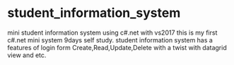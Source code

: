 # student_information_system
mini student information system using c#.net with vs2017
this is my first c#.net mini system 9days self study.
student information system has a features of
login form
Create,Read,Update,Delete with a twist with datagrid view and etc.
